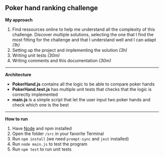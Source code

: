 ## Poker hand ranking challenge

**My approach**

 1. Find ressources online to help me understand all the complexity of this challenge. Discover multiple solutions, selecting the one that I find the most fitting for the challenge and that I understand well and I can adapt *(1h)*
 2. Setting up the project and implementing the solution *(3h)*
 3. Writing unit tests *(30m)*
 4. Writing comments and this documentation *(30m)*
---
**Architecture**

 - **PokerHand.js** contains all the logic to be able to compare poker hands
 - **PokerHand.test.js** has multiple unit tests that checks that the logic is correctly implemented
 - **main.js** is a simple script that let the user input two poker hands and check which one is the best
---
**How to run**

 1. Have [Node](https://nodejs.org/en/download) and npm installed
 2. Open the folder `/src` in your favorite Terminal
 3. Run `npm install` (we need `prompt-sync` and `jest` installed)
 4. Run `node main.js` to test the program
 5. Run `npm test` to run unit tests
